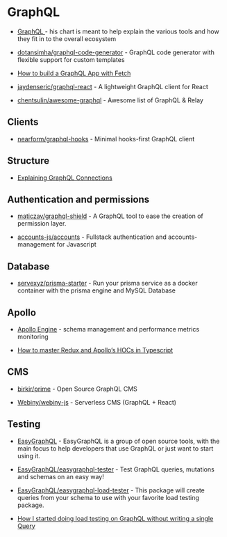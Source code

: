 # GraphQL

- [GraphQL ](https://www.graphqlstack.com/) - his chart is meant to help explain the various tools and how they fit in to the overall ecosystem

- [dotansimha/graphql-code-generator](https://github.com/dotansimha/graphql-code-generator) - GraphQL code generator with flexible support for custom templates

- [How to build a GraphQL App with Fetch](https://www.prisma.io/tutorials/build-react-graphql-app-with-fetch-ct19)

- [jaydenseric/graphql-react](https://github.com/jaydenseric/graphql-react) - A lightweight GraphQL client for React

- [chentsulin/awesome-graphql](https://github.com/chentsulin/awesome-graphql) - Awesome list of GraphQL & Relay

## Clients

- [nearform/graphql-hooks](https://github.com/nearform/graphql-hooks) - Minimal hooks-first GraphQL client

## Structure

- [Explaining GraphQL Connections](https://blog.apollographql.com/explaining-graphql-connections-c48b7c3d6976)

## Authentication and permissions

- [maticzav/graphql-shield](https://github.com/maticzav/graphql-shield) - A GraphQL tool to ease the creation of permission layer.

- [accounts-js/accounts](https://github.com/accounts-js/accounts) - Fullstack authentication and accounts-management for Javascript

## Database

- [servexyz/prisma-starter](https://github.com/servexyz/prisma-starter) - Run your prisma service as a docker container with the prisma engine and MySQL Database

## Apollo

- [Apollo Engine](https://engine.apollographql.com) - schema management and performance metrics monitoring

- [How to master Redux and Apollo’s HOCs in Typescript](https://blog.aptus.be/how-to-master-redux-and-apollos-hocs-in-typescript-df0292a12c99)

## CMS

- [birkir/prime](https://github.com/birkir/prime) - Open Source GraphQL CMS

- [Webiny/webiny-js](https://github.com/Webiny/webiny-js) - Serverless CMS (GraphQL + React)

## Testing

- [EasyGraphQL](https://github.com/EasyGraphQL) - EasyGraphQL is a group of open source tools, with the main focus to help developers that use GraphQL or just want to start using it.

- [EasyGraphQL/easygraphql-tester](https://github.com/EasyGraphQL/easygraphql-tester) - Test GraphQL queries, mutations and schemas on an easy way!

- [EasyGraphQL/easygraphql-load-tester](https://github.com/EasyGraphQL/easygraphql-load-tester) - This package will create queries from your schema to use with your favorite load testing package.

- [How I started doing load testing on GraphQL without writing a single Query](https://medium.com/open-graphql/how-i-started-doing-load-testing-on-graphql-without-writing-a-single-query-cc4b2dfe27f0)
